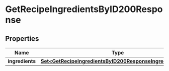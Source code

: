 

# GetRecipeIngredientsByID200Response



## Properties

| Name | Type | Description | Notes |
|------------ | ------------- | ------------- | -------------|
|**ingredients** | [**Set&lt;GetRecipeIngredientsByID200ResponseIngredientsInner&gt;**](GetRecipeIngredientsByID200ResponseIngredientsInner.md) |  |  |



